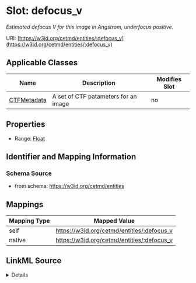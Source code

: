 

# Slot: defocus_v


_Estimated defocus V for this image in Angstrom, underfocus positive._





URI: [https://w3id.org/cetmd/entities/:defocus_v](https://w3id.org/cetmd/entities/:defocus_v)



<!-- no inheritance hierarchy -->





## Applicable Classes

| Name | Description | Modifies Slot |
| --- | --- | --- |
| [CTFMetadata](CTFMetadata.md) | A set of CTF patameters for an image |  no  |







## Properties

* Range: [Float](Float.md)





## Identifier and Mapping Information







### Schema Source


* from schema: https://w3id.org/cetmd/entities




## Mappings

| Mapping Type | Mapped Value |
| ---  | ---  |
| self | https://w3id.org/cetmd/entities/:defocus_v |
| native | https://w3id.org/cetmd/entities/:defocus_v |




## LinkML Source

<details>
```yaml
name: defocus_v
description: Estimated defocus V for this image in Angstrom, underfocus positive.
from_schema: https://w3id.org/cetmd/entities
rank: 1000
alias: defocus_v
domain_of:
- CTFMetadata
range: float

```
</details>